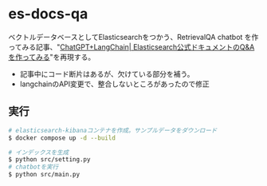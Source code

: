 # es-docs-qa

ベクトルデータベースとしてElasticsearchをつかう、RetrievalQA chatbot を作ってみる記事、"[ChatGPT+LangChain| Elasticsearch公式ドキュメントのQ&Aを作ってみる](https://zenn.dev/zozotech/articles/86543f2ad9a09e)"を再現する。

- 記事中にコード断片はあるが、欠けている部分を補う。
- langchainのAPI変更で、整合しないところがあったので修正


## 実行

```bash
# elasticsearch-kibanaコンテナを作成。サンプルデータをダウンロード
$ docker compose up -d --build

# インデックスを生成
$ python src/setting.py
# chatbotを実行
$ python src/main.py
```

